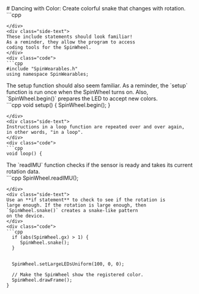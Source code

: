 <div class="flex-container"><div class="wide-text">
# Dancing with Color: Create colorful snake that changes with rotation.
</div>
<div class="side-text">
</div>
<div class="code">
```cpp

```
</div>
<div class="side-text">
These include statements should look familiar!
As a reminder, they allow the program to access
coding tools for the SpinWheel.
</div>
<div class="code">
```cpp
#include "SpinWearables.h"
using namespace SpinWearables;

```
</div>
<div class="side-text">
The setup function should also seem familiar.
As a reminder, the `setup` function is run once when
the SpinWheel turns on. Also, `SpinWheel.begin()`
prepares the LED to accept new colors.
</div>
<div class="code">
```cpp
void setup() {
  SpinWheel.begin();
}

```
</div>
<div class="side-text">
Instructions in a loop function are repeated over and over again,
in other words, "in a loop".
</div>
<div class="code">
```cpp
void loop() {
```
</div>
<div class="side-text">
The `readIMU` function checks if the sensor is ready
and takes its current rotation data.
</div>
<div class="code">
```cpp
  SpinWheel.readIMU();

```
</div>
<div class="side-text">
Use an **if statement** to check to see if the rotation is
large enough. If the rotation is large enough, then 
`SpinWheel.snake()` creates a snake-like pattern 
on the device.
</div>
<div class="code">
```cpp
  if (abs(SpinWheel.gx) > 1) { 
     SpinWheel.snake();
  }

  
  SpinWheel.setLargeLEDsUniform(100, 0, 0);

  // Make the SpinWheel show the registered color.
  SpinWheel.drawFrame();
}
  
```
</div>
</div>